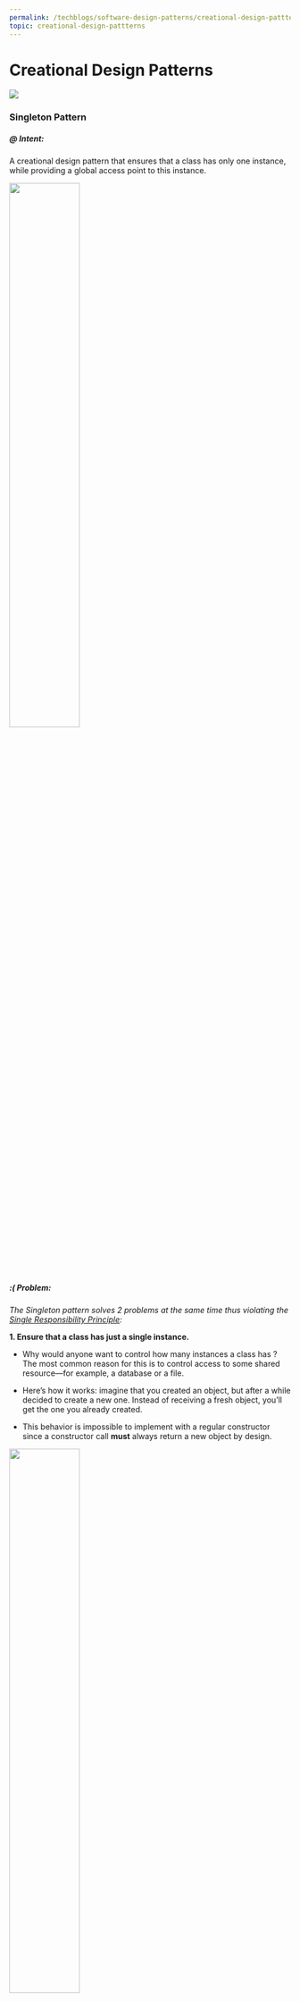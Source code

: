 ```yaml
---
permalink: /techblogs/software-design-patterns/creational-design-pattterns
topic: creational-design-pattterns
---
```


# Creational Design Patterns

![](assets/creational_design_patterns.png)



### Singleton Pattern

##### @ Intent:

A creational design pattern that ensures that a class has only one instance, while providing a global access point to this instance.

<img src="../software-engineering/assets/creational_intent.png" style="width:50%;" />



##### :( Problem:

*The Singleton pattern solves 2 problems at the same time thus violating the [Single Responsibility Principle]():*

**1. Ensure that a class has just a single instance.**

- Why  would anyone want to control how many instances a class has ? The most  common reason for this is to control access to some shared resource—for  example, a database or a file.

- Here’s how it works: imagine that you created an object, but after a  while decided to create a new one. Instead of receiving a fresh object,  you’ll get the one you already created.

- This behavior is impossible to implement with a regular constructor since a constructor call **must** always return a new object by design.

<img src="../software-engineering/assets/creational_pattern_problem.png" style="width:50%;" />



**2. Provide a global access point to that instance.**

- Remember those global variables that we used to store some essential objects ? While they’re very  handy, they’re also very unsafe since any code can potentially overwrite the contents of those variables and crash the app.
- Just like a global variable, the Singleton pattern lets us access some object from anywhere in the program. However, it also protects that instance from being overwritten by other code.
- There’s another side to this problem: we don’t want the code that  solves problem-1 to be scattered all over the program. It’s much  better to have it within one class, especially if the rest of your code  already depends on it.
- Nowadays, Singleton pattern become so popular that people calls something a *singleton* even if it solves just one of the above problems.



##### :) Solution

*All implementations of the Singleton have these two steps in common:*

- Make the **default constructor private**, to prevent other objects from using the [new operator]() with the Singleton class.
- Create a **static creation method** that acts as a constructor. Under  the hood, this method calls the private constructor to create an object  and saves it in a static field. All following calls to this method  return the cached object.

If code has access to the Singleton class, then it’s able to  call the Singleton’s static method. So whenever that method is called,  the same object is always returned.



##### ® Real-World Analogy

The government is an excellent example of the Singleton pattern. A  country can have only one official government.

Regardless of the  personal identities of the individuals who form governments, the title,  “The Government of X”, is a global point of access that identifies the  group of people in charge.



##### ∆ Structure

Class can’t have a public constructor, so the only way to get its object is to call the getInstance method. This method caches the first created object and returns it in all subsequent calls.

<img src="../software-engineering/assets/creational_structure.png" style="width:55%;" />



##### Ω Applicability

**Use the Singleton pattern when a class in the program should have just a single instance available to all clients; for example, a single database object shared by different parts of the program.**

The Singleton pattern disables all other means of creating objects of a class except for the special creation method. This method either creates a new object or returns an existing one if it has already been created.



**Use the Singleton pattern when you need stricter control over global variables.**

Unlike global variables, the Singleton pattern guarantees that there’s just one instance of a class. Nothing, except for the Singleton class itself, can replace the cached instance.



[Note:-]() We can always adjust this limitation and allow creating any number of Singleton instances. The only piece of code that needs changing is the body of the getInstance method.



##### [√] How to Implement

1. Add a private static field to the class for storing the singleton instance.
2. Declare a public static creation method for getting the singleton instance.
3. Implement **lazy initialization** inside the static method. It should  create a new object on its first call and put it into the static field.  The method should always return that instance on all subsequent calls.
4. Make constructor of the class private. The static method of the class will still be able to call the constructor, but not the other  objects.
5. Go over the client code and replace all direct calls to the singleton’s constructor with calls to its static creation method.



##### ∑ Pros and Cons

**Pros:**

- We can be sure that a class has only a single instance.
- We gain a global access point to that instance.
- The singleton object is initialized only when it’s requested for the first time.

**Cons:**

- Violates the Single Responsibility Principle. The pattern solves two problems at the time.
- Can mask bad design, for instance, when the components of the program know too much about each other.
- Requires special treatment in a multithreaded environment so that multiple threads won’t create a singleton object several times.
- It may be difficult to unit test the client code of the Singleton because many test frameworks rely on inheritance when producing mock objects. Since the constructor of the singleton class is private and overriding static methods is impossible in most languages, we will need to think of a creative way to mock the singleton. Or just don’t write the tests. Or don’t use the Singleton pattern.



##### £ Relations with Other Patterns

- A [Facade class]() can often be transformed into a **Singleton** since a single facade object is sufficient in most cases.
- [Flyweight]() would resemble Singleton if we somehow managed to reduce all shared states of the objects to just one flyweight object. But there are two fundamental differences between these patterns:
  - There should be only one Singleton instance, whereas a Flyweight class can have multiple instances with different intrinsic states.
  - The Singleton object can be mutable. Flyweight objects are immutable.

- Abstract Factories, Builders and Prototypes can all be implemented as Singletons.



##### </> Java Code Example

###### Naive Singleton (single-threaded)

It’s pretty easy to implement a sloppy Singleton. Just need to hide the constructor and implement a static creation method.



**Singleton.java : Singleton** 

```java
public final class Singleton {
    private static Singleton instance;
    public String value;

    private Singleton(String value) {
        // The following code emulates slow initialization.
        try {
            Thread.sleep(1000);
        } catch (InterruptedException ex) {
            ex.printStackTrace();
        }
        this.value = value;
    }

    public static Singleton getInstance(String value) {
        if (instance == null) {
            instance = new Singleton(value);
        }
        return instance;
    }
}
```



**DemoSingleThread.java:  Client code**

```java
public class DemoSingleThread {
    public static void main(String[] args) {
        Singleton singleton = Singleton.getInstance("FOO");
        Singleton anotherSingleton = Singleton.getInstance("BAR");
        System.out.println(singleton.value);
        System.out.println(anotherSingleton.value);
    }
}
```

**Output:**

```
FOO
FOO
```



###### Naïve Singleton (Multi-Threaded)

The same class behaves incorrectly in a multithreaded environment.

Multiple threads can call the creation method simultaneously and get several instances of Singleton class.



**Singleton.java:  Singleton**

```java
public final class Singleton {
    private static Singleton instance;
    public String value;

    private Singleton(String value) {
        // The following code emulates slow initialization.
        try {
            Thread.sleep(1000);
        } catch (InterruptedException ex) {
            ex.printStackTrace();
        }
        this.value = value;
    }

    public static Singleton getInstance(String value) {
        if (instance == null) {
            instance = new Singleton(value);
        }
        return instance;
    }
}
```



**DemoMultiThread.java:  Client code**

```java
public class DemoMultiThread {
    public static void main(String[] args) {
        Thread threadFoo = new Thread(new ThreadFoo());
        Thread threadBar = new Thread(new ThreadBar());
        threadFoo.start();
        threadBar.start();
    }

    static class ThreadFoo implements Runnable {
        @Override
        public void run() {
            Singleton singleton = Singleton.getInstance("FOO");
            System.out.println(singleton.value);
        }
    }

    static class ThreadBar implements Runnable {
        @Override
        public void run() {
            Singleton singleton = Singleton.getInstance("BAR");
            System.out.println(singleton.value);
        }
    }
}
```

**Output:**

```
FOO
BAR
```



###### Thread-safe Singleton with lazy loading

To fix the problem, we have to synchronize threads during first creation of the Singleton object.

```java
public final class Singleton {
    // The field must be declared volatile so that double check lock would work correctly.
    private static volatile Singleton instance;

    public String value;

    private Singleton(String value) {
        this.value = value;
    }

    public static Singleton getInstance(String value) {
        // The approach taken here is called double-checked locking (DCL). It exists to prevent race 
        // condition between multiple threads that may attempt to get singleton instance at the same time,
        // creating separate instances as a result.
        //
        // It may seem that having the `result` variable here is completely pointless. 
        // There is, however, a very important caveat when implementing double-checked locking in Java,
        // which is solved by introducing this local variable.
        Singleton result = instance;
        if (result != null) {
            return result;
        }
        synchronized(Singleton.class) {
            if (instance == null) {
                instance = new Singleton(value);
            }
            return instance;
        }
    }
}
```



<br>

## Singleton Design Pattern

```java
public class LazyInitializedSingleton {
    private static LazyInitializedSingleton instance;
    private LazyInitializedSingleton(){}
    
    public static LazyInitializedSingleton getInstance(){
        if(instance == null){
            instance = new LazyInitializedSingleton();
        }
        return instance;
    }
}

```





## Factory Design Pattern

##### OS.java

![Screenshot 2020-12-12 at 10.14.39 AM](assets/Screenshot%202020-12-12%20at%2010.14.39%20AM.png)

##### Android.java

![Screenshot 2020-12-12 at 10.14.10 AM](assets/Screenshot%202020-12-12%20at%2010.14.10%20AM.png)

##### IOS.java

![Screenshot 2020-12-12 at 10.13.36 AM](assets/Screenshot%202020-12-12%20at%2010.13.36%20AM.png)

##### Android.java

![Screenshot 2020-12-12 at 10.12.20 AM](assets/Screenshot%202020-12-12%20at%2010.12.20%20AM.png)

##### Windows.java

![Screenshot 2020-12-12 at 10.11.27 AM](assets/Screenshot%202020-12-12%20at%2010.11.27%20AM.png)

##### OperatingSystemFactory.java

![Screenshot 2020-12-12 at 10.09.26 AM](assets/Screenshot%202020-12-12%20at%2010.09.26%20AM.png)

##### FactoryMain.java

![Screenshot 2020-12-12 at 10.10.25 AM](assets/Screenshot%202020-12-12%20at%2010.10.25%20AM.png)

